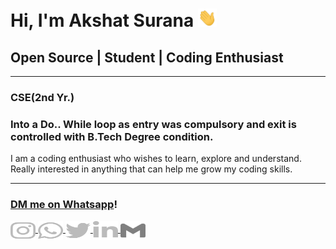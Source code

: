# Hi, I'm Akshat Surana  <img src="./Hi.gif" width="30px">

## Open Source | Student | Coding Enthusiast

<hr>

###  CSE(2nd Yr.) 
###  Into a Do.. While loop as entry was compulsory and exit is controlled with B.Tech Degree condition.

I am a coding enthusiast who wishes to learn, explore and understand.
Really interested in anything that can help me grow my coding skills.

<hr>

### [DM me on Whatsapp](https://wa.me/+919461049101)!

<p>
    <a href="https://www.instagram.com/akshatsurana01/" target="blank">
        <img align="center" src="./instagram.svg" alt="Akshat" height="30" width="40" class="icon"/>
    </a>
     <a href="https://wa.me/+919461049101" target="blank">
        <img align="center" src="./whatsapp.svg" alt="Akshat" height="30" width="40" class="icon"/>
    </a>
    <a href="https://twitter.com/AkshatSurana01" target="blank">
    <img align="center" src="./twitter.svg" alt="Akshat" height="30" width="40" class="icon"/>
    </a>
    <a href="https://www.linkedin.com/in/akshat-surana-9461049101/" target="blank">
        <img align="center" src="./linkedin.svg" alt="Akshat" height="30" width="40" class="icon"/>
    </a>
    <a href="mailto:akshatsurana787@gmail.com">
        <img align="center" src="./gmail.svg" height="30" width="40" class="icon"/>
    </a>
</p>




